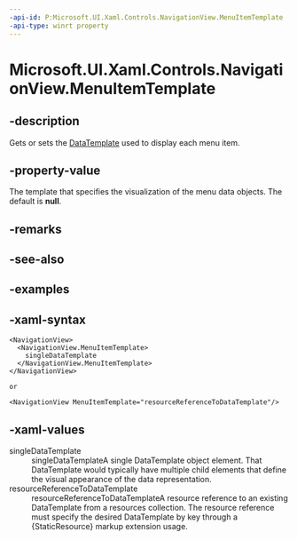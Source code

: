 ```yaml
---
-api-id: P:Microsoft.UI.Xaml.Controls.NavigationView.MenuItemTemplate
-api-type: winrt property
---
```

<!-- Property syntax.
public DataTemplate MenuItemTemplate { get;  set; }
-->

# Microsoft.UI.Xaml.Controls.NavigationView.MenuItemTemplate

## -description

Gets or sets the [DataTemplate](../microsoft.ui.xaml/datatemplate.md) used to display each menu item.

## -property-value

The template that specifies the visualization of the menu data objects. The default is **null**.

## -remarks

## -see-also

## -examples

## -xaml-syntax

```xaml
<NavigationView>
  <NavigationView.MenuItemTemplate>
    singleDataTemplate
  </NavigationView.MenuItemTemplate>
</NavigationView>

or

<NavigationView MenuItemTemplate="resourceReferenceToDataTemplate"/>
```

## -xaml-values

<dl><dt>singleDataTemplate</dt><dd>singleDataTemplateA single DataTemplate object element. That DataTemplate would typically have multiple child elements that define the visual appearance of the data representation.</dd>
<dt>resourceReferenceToDataTemplate</dt><dd>resourceReferenceToDataTemplateA resource reference to an existing DataTemplate from a resources collection. The resource reference must specify the desired DataTemplate by key through a {StaticResource} markup extension usage.</dd>
</dl>



